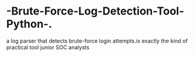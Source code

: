 # -Brute-Force-Log-Detection-Tool-Python-.
a log parser that detects brute-force login attempts.is exactly the kind of practical tool junior SOC analysts
